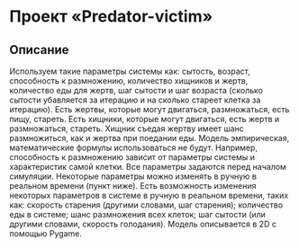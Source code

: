 # Проект «Predator-victim»
## Описание
Используем такие параметры системы как: 
сытость, возраст, способность к размножению, количество хищников и жертв, количество еды для жертв, шаг сытости и шаг возраста (сколько сытости убавляется за итерацию и на сколько стареет клетка за итерацию).
Есть жертвы, которые могут двигаться, размножаться, есть пищу, стареть. 
Есть хищники, которые могут двигаться, есть жертв и размножаться, стареть.
Хищник съедая жертву имеет шанс размножиться, как и жертва при поедании еды.
Модель эмпирическая, математические формулы использоваться не будут. Например, способность к размножению зависит от параметры системы и характеристик самой клетки. Все параметры задаются перед началом симуляции. Некоторые параметры можно изменять в ручную в реальном времени (пункт ниже).
Есть возможность изменения некоторых параметров в системе в ручную в реальном времени, таких как: 
скорость старения (другими словами, шаг старения); количество еды в системе; шанс размножения всех клеток; шаг сытости (или другими словами, скорость голодания).
Модель описывается в 2D с помощью Pygame.
